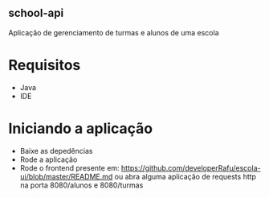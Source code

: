 ## school-api
Aplicação de gerenciamento de turmas e alunos de uma escola
# Requisitos
 - Java
 - IDE
# Iniciando a aplicação
 - Baixe as depedências
 - Rode a aplicação
 - Rode o frontend presente em: https://github.com/developerRafu/escola-ui/blob/master/README.md ou abra alguma aplicação de requests http na porta 8080/alunos e 8080/turmas
